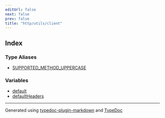 ```yaml
---
editUrl: false
next: false
prev: false
title: "http/utils/client"
---
```


## Index

### Type Aliases

- [SUPPORTED\_METHOD\_UPPERCASE](/api/http/utils/client/type-aliases/supported_method_uppercase/)

### Variables

- [default](/api/http/utils/client/variables/default/)
- [defaultHeaders](/api/http/utils/client/variables/defaultheaders/)

***

Generated using [typedoc-plugin-markdown](https://www.npmjs.com/package/typedoc-plugin-markdown) and [TypeDoc](https://typedoc.org/)
